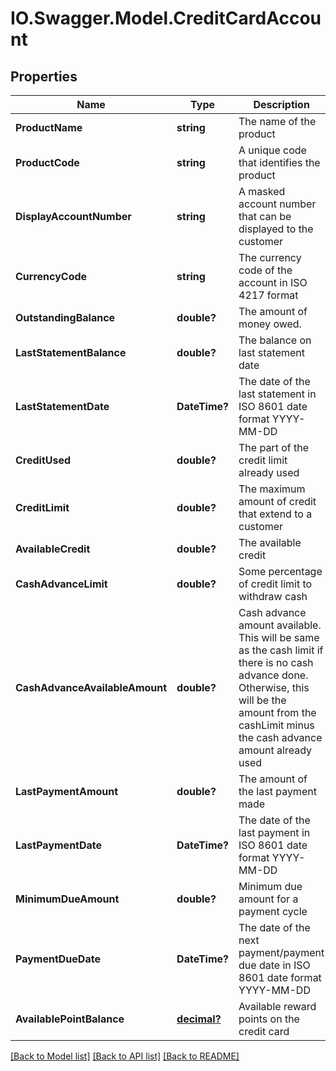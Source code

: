 # IO.Swagger.Model.CreditCardAccount
## Properties

Name | Type | Description | Notes
------------ | ------------- | ------------- | -------------
**ProductName** | **string** | The name of the product | [optional] 
**ProductCode** | **string** | A unique code that identifies the product | [optional] 
**DisplayAccountNumber** | **string** | A masked account number that can be displayed to the customer | 
**CurrencyCode** | **string** | The currency code of the account in ISO 4217 format | [optional] 
**OutstandingBalance** | **double?** | The amount of money owed. | [optional] 
**LastStatementBalance** | **double?** | The balance on last statement date | [optional] 
**LastStatementDate** | **DateTime?** | The date of the last statement in ISO 8601 date format YYYY-MM-DD | [optional] 
**CreditUsed** | **double?** | The part of the credit limit already used | [optional] 
**CreditLimit** | **double?** | The maximum amount of credit that extend to a customer | [optional] 
**AvailableCredit** | **double?** | The available credit | [optional] 
**CashAdvanceLimit** | **double?** | Some percentage of credit limit to withdraw cash | [optional] 
**CashAdvanceAvailableAmount** | **double?** | Cash advance amount available. This will be same as the cash limit if there is no cash advance done. Otherwise, this will be the amount from the cashLimit minus the cash advance amount already used | [optional] 
**LastPaymentAmount** | **double?** | The amount of the last payment made | [optional] 
**LastPaymentDate** | **DateTime?** | The date of the last payment in ISO 8601 date format YYYY-MM-DD | [optional] 
**MinimumDueAmount** | **double?** | Minimum due amount for a payment cycle | [optional] 
**PaymentDueDate** | **DateTime?** | The date of the next payment/payment due date in ISO 8601 date format YYYY-MM-DD | [optional] 
**AvailablePointBalance** | [**decimal?**](BigDecimal.md) | Available reward points on the credit card | [optional] 

[[Back to Model list]](../README.md#documentation-for-models) [[Back to API list]](../README.md#documentation-for-api-endpoints) [[Back to README]](../README.md)

